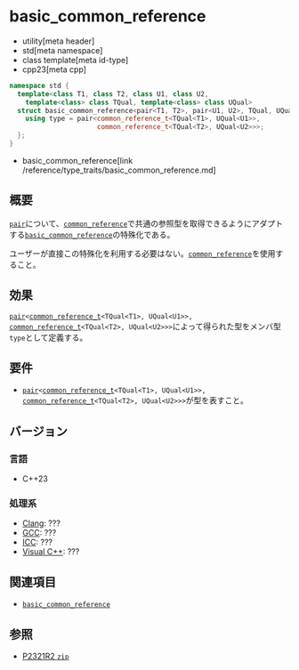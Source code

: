 # basic_common_reference
* utility[meta header]
* std[meta namespace]
* class template[meta id-type]
* cpp23[meta cpp]

```cpp
namespace std {
  template<class T1, class T2, class U1, class U2,
    template<class> class TQual, template<class> class UQual>
  struct basic_common_reference<pair<T1, T2>, pair<U1, U2>, TQual, UQual> {
    using type = pair<common_reference_t<TQual<T1>, UQual<U1>>,
                      common_reference_t<TQual<T2>, UQual<U2>>>;
  };
}
```
* basic_common_reference[link /reference/type_traits/basic_common_reference.md]

## 概要
[`pair`](../pair.md)について、[`common_reference`](/reference/type_traits/common_reference.md)で共通の参照型を取得できるようにアダプトする[`basic_common_reference`](/reference/type_traits/common_reference.md)の特殊化である。

ユーザーが直接この特殊化を利用する必要はない。[`common_reference`](/reference/type_traits/common_reference.md)を使用すること。


## 効果
[`pair`](../pair.md)`<`[`common_reference_t`](/reference/type_traits/common_reference.md)`<TQual<T1>, UQual<U1>>,` [`common_reference_t`](/reference/type_traits/common_reference.md)`<TQual<T2>, UQual<U2>>>`によって得られた型をメンバ型`type`として定義する。


## 要件
- [`pair`](../pair.md)`<`[`common_reference_t`](/reference/type_traits/common_reference.md)`<TQual<T1>, UQual<U1>>,` [`common_reference_t`](/reference/type_traits/common_reference.md)`<TQual<T2>, UQual<U2>>>`が型を表すこと。


## バージョン
### 言語
- C++23

### 処理系
- [Clang](/implementation.md#clang): ???
- [GCC](/implementation.md#gcc): ???
- [ICC](/implementation.md#icc): ???
- [Visual C++](/implementation.md#visual_cpp): ???


## 関連項目
- [`basic_common_reference`](/reference/type_traits/basic_common_reference.md)


## 参照
- [P2321R2 `zip`](https://www.open-std.org/jtc1/sc22/wg21/docs/papers/2021/p2321r2.html)
